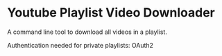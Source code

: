 # Youtube Playlist Video Downloader 
A command line tool to download all videos in a playlist.

Authentication needed for private playlists: OAuth2



